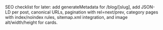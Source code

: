 SEO checklist for later: add generateMetadata for /blog/[slug], add JSON-LD per post, canonical URLs, pagination with rel=next/prev, category pages with index/noindex rules, sitemap.xml integration, and image alt/width/height for cards.